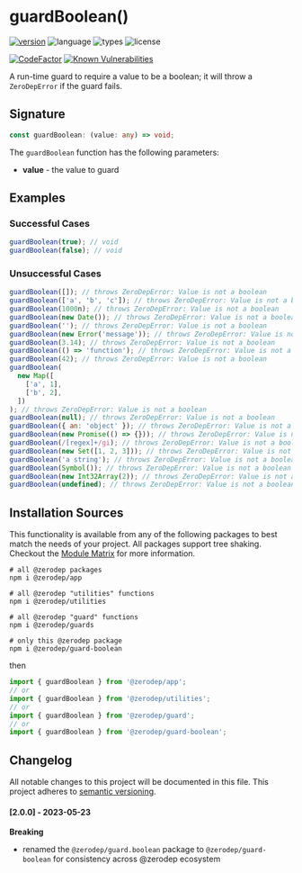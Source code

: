 # guardBoolean()

[![version](https://img.shields.io/npm/v/@zerodep/guard-boolean?style=flat-square&color=blue)](https://www.npmjs.com/package/@zerodep/guard-boolean)
![language](https://img.shields.io/badge/typescript-100%25-blue?style=flat-square)
![types](https://img.shields.io/badge/types-included-blue?style=flat-square)
![license](https://img.shields.io/github/license/cdepage/zerodep?color=blue&style=flat-square)

[![CodeFactor](https://www.codefactor.io/repository/github/cdepage/zerodep/badge)](https://www.codefactor.io/repository/github/cdepage/zerodep)
[![Known Vulnerabilities](https://snyk.io/test/github/cdepage/zerodep/badge.svg)](https://snyk.io/test/github/cdepage/zerodep)

A run-time guard to require a value to be a boolean; it will throw a `ZeroDepError` if the guard fails.

## Signature

```typescript
const guardBoolean: (value: any) => void;
```

The `guardBoolean` function has the following parameters:

- **value** - the value to guard

## Examples

### Successful Cases

```javascript
guardBoolean(true); // void
guardBoolean(false); // void
```

### Unsuccessful Cases

```javascript
guardBoolean([]); // throws ZeroDepError: Value is not a boolean
guardBoolean(['a', 'b', 'c']); // throws ZeroDepError: Value is not a boolean
guardBoolean(1000n); // throws ZeroDepError: Value is not a boolean
guardBoolean(new Date()); // throws ZeroDepError: Value is not a boolean
guardBoolean(''); // throws ZeroDepError: Value is not a boolean
guardBoolean(new Error('message')); // throws ZeroDepError: Value is not a boolean
guardBoolean(3.14); // throws ZeroDepError: Value is not a boolean
guardBoolean(() => 'function'); // throws ZeroDepError: Value is not a boolean
guardBoolean(42); // throws ZeroDepError: Value is not a boolean
guardBoolean(
  new Map([
    ['a', 1],
    ['b', 2],
  ])
); // throws ZeroDepError: Value is not a boolean
guardBoolean(null); // throws ZeroDepError: Value is not a boolean
guardBoolean({ an: 'object' }); // throws ZeroDepError: Value is not a boolean
guardBoolean(new Promise(() => {})); // throws ZeroDepError: Value is not a boolean
guardBoolean(/[regex]+/gi); // throws ZeroDepError: Value is not a boolean
guardBoolean(new Set([1, 2, 3])); // throws ZeroDepError: Value is not a boolean
guardBoolean('a string'); // throws ZeroDepError: Value is not a boolean
guardBoolean(Symbol()); // throws ZeroDepError: Value is not a boolean
guardBoolean(new Int32Array(2)); // throws ZeroDepError: Value is not a boolean
guardBoolean(undefined); // throws ZeroDepError: Value is not a boolean
```

## Installation Sources

This functionality is available from any of the following packages to best match the needs of your project. All packages support tree shaking. Checkout the [Module Matrix](/) for more information.

```shell
# all @zerodep packages
npm i @zerodep/app

# all @zerodep "utilities" functions
npm i @zerodep/utilities

# all @zerodep "guard" functions
npm i @zerodep/guards

# only this @zerodep package
npm i @zerodep/guard-boolean
```

then

```javascript
import { guardBoolean } from '@zerodep/app';
// or
import { guardBoolean } from '@zerodep/utilities';
// or
import { guardBoolean } from '@zerodep/guard';
// or
import { guardBoolean } from '@zerodep/guard-boolean';
```

## Changelog

All notable changes to this project will be documented in this file. This project adheres to [semantic versioning](https://semver.org/spec/v2.0.0.html).

#### [2.0.0] - 2023-05-23

**Breaking**

- renamed the `@zerodep/guard.boolean` package to `@zerodep/guard-boolean` for consistency across @zerodep ecosystem
